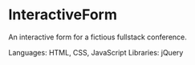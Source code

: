 # InteractiveForm
An interactive form for a fictious fullstack conference.

Languages: HTML, CSS, JavaScript
Libraries: jQuery
